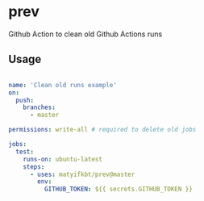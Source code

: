 # prev
Github Action to clean old Github Actions runs

## Usage

```yaml

name: 'Clean old runs example'
on:
  push:
    branches:
      - master

permissions: write-all # required to delete old jobs

jobs:
  test:
    runs-on: ubuntu-latest
    steps:
      - uses: matyifkbt/prev@master
        env:
          GITHUB_TOKEN: ${{ secrets.GITHUB_TOKEN }}
```